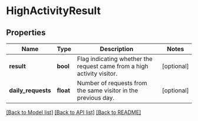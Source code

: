# HighActivityResult

## Properties
Name | Type | Description | Notes
------------ | ------------- | ------------- | -------------
**result** | **bool** | Flag indicating whether the request came from a high activity visitor. | [optional] 
**daily_requests** | **float** | Number of requests from the same visitor in the previous day. | [optional] 

[[Back to Model list]](../README.md#documentation-for-models) [[Back to API list]](../README.md#documentation-for-api-endpoints) [[Back to README]](../README.md)

